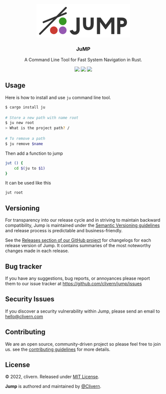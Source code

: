 <p align="center">
    <img src="/static/logo.png" width="300" />
    <h3 align="center">JuMP</h3>
    <p align="center">A Command Line Tool for Fast System Navigation in Rust.</p>
    <p align="center">
        <a href="https://github.com/Clivern/Jump/actions"><img src="https://github.com/Clivern/Jump/actions/workflows/build.yml/badge.svg"></a>
        <a href="https://github.com/Clivern/Jump/releases"><img src="https://img.shields.io/badge/Version-v0.2.3-green.svg"></a>
        <a href="https://github.com/Clivern/Jump/blob/main/LICENSE"><img src="https://img.shields.io/badge/LICENSE-MIT-green.svg"></a>
    </p>
</p>


## Usage

Here is how to install and use `ju` command line tool.

```zsh
$ cargo install ju

# Store a new path with name root
$ ju new root
> What is the project path? /

# To remove a path
$ ju remove $name
```

Then add a function to jump

```zsh
jut () {
    cd $(ju to $1)
}
```

It can be used like this

```zsh
jut root
```


## Versioning

For transparency into our release cycle and in striving to maintain backward compatibility, Jump is maintained under the [Semantic Versioning guidelines](https://semver.org/) and release process is predictable and business-friendly.

See the [Releases section of our GitHub project](https://github.com/clivern/jump/releases) for changelogs for each release version of Jump. It contains summaries of the most noteworthy changes made in each release.


## Bug tracker

If you have any suggestions, bug reports, or annoyances please report them to our issue tracker at https://github.com/clivern/jump/issues


## Security Issues

If you discover a security vulnerability within Jump, please send an email to [hello@clivern.com](mailto:hello@clivern.com)


## Contributing

We are an open source, community-driven project so please feel free to join us. see the [contributing guidelines](CONTRIBUTING.md) for more details.


## License

© 2022, clivern. Released under [MIT License](https://opensource.org/licenses/mit-license.php).

**Jump** is authored and maintained by [@Clivern](http://github.com/clivern).
